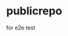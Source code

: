 # publicrepo
for e2e test




































































































































































































































































































































































































































































































































































































































































































































































































































































































































































